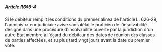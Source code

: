 ##### Article R695-4

Si le débiteur remplit les conditions du premier alinéa de l'article L. 626-29, l'administrateur judiciaire avise sans délai le praticien de l'insolvabilité désigné dans une procédure d'insolvabilité ouverte par la juridiction d'un autre Etat membre à l'égard du débiteur des dates de réunion des classes de parties affectées, et au plus tard vingt jours avant la date du premier vote.

